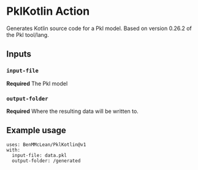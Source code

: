# PklKotlin Action

Generates Kotlin source code for a Pkl model. Based on version 0.26.2 of the Pkl tool/lang.

## Inputs

### `input-file`

**Required** The Pkl model

### `output-folder`

**Required** Where the resulting data will be written to.

## Example usage
```
uses: BenMMcLean/PklKotlin@v1
with:
  input-file: data.pkl
  output-folder: /generated
```
